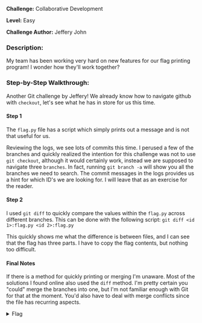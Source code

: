 **Challenge:** Collaborative Development

**Level:** Easy

**Challenge Author:** Jeffery John

### Description: 
My team has been working very hard on new features for our flag printing program! I wonder how they'll work together?

### Step-by-Step Walkthrough:
Another Git challenge by Jeffery! We already know how to navigate github with `checkout`, let's see what he has in store for us this time.

#### Step 1
The `flag.py` file has a script which simply prints out a message and is not that useful for us.

Reviewing the logs, we see lots of commits this time. I perused a few of the branches and quickly realized the intention for this challenge was not to use `git checkout`, although it would certainly work, instead we are supposed to navigate three `branches`. In fact, running `git branch -a` will show you all the branches we need to search. The commit messages in the logs provides us a hint for which ID's we are looking for. I will leave that as an exercise for the reader.

#### Step 2
I used `git diff` to quickly compare the values within the `flag.py` across different branches. This can be done with the following script: `git diff <id 1>:flag.py <id 2>:flag.py`

This quickly shows me what the difference is between files, and I can see that the flag has three parts. I have to copy the flag contents, but nothing too difficult.

#### Final Notes
If there is a method for quickly printing or merging I'm unaware. Most of the solutions I found online also used the `diff` method. I'm pretty certain you "could" merge the branches into one, but I'm not familiar enough with Git for that at the moment. You'd also have to deal with merge conflicts since the file has recurring aspects.

<details><summary>Flag</summary>
    <pre>
    picoCTF{t3@mw0rk_m@k3s_th3_dr3@m_w0rk_6c06cec1}
    </pre>
   </details>
